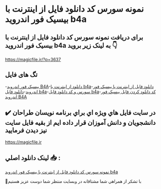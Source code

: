 # نمونه سورس کد دانلود فایل از اینترنت با بیسیک فور اندروید b4a

## برای دریافت نمونه سورس کد دانلود فایل از اینترنت با بیسیک فور اندروید b4a به لینک زیر بروید 👇

https://magicfile.ir/?p=3637

## تگ های فایل

-[بیسیک فور اندروید B4A](https://magicfile.ir/product/%da%a9%d8%af-%d8%af%d8%a7%d9%86%d9%84%d9%88%d8%af-%d9%81%d8%a7%db%8c%d9%84-%d8%a7%d8%b2-%d8%a7%db%8c%d9%86%d8%aa%d8%b1%d9%86%d8%aa-%d8%a8%d8%a7-%d8%a8%db%8c%d8%b3%db%8c%da%a9-%d9%81%d9%88%d8%b1-%d8%a7%d9%86%d8%af%d8%b1%d9%88%db%8c%d8%af/)-[دانلود از اینترنت با b4a](https://magicfile.ir/product/%da%a9%d8%af-%d8%af%d8%a7%d9%86%d9%84%d9%88%d8%af-%d9%81%d8%a7%db%8c%d9%84-%d8%a7%d8%b2-%d8%a7%db%8c%d9%86%d8%aa%d8%b1%d9%86%d8%aa-%d8%a8%d8%a7-%d8%a8%db%8c%d8%b3%db%8c%da%a9-%d9%81%d9%88%d8%b1-%d8%a7%d9%86%d8%af%d8%b1%d9%88%db%8c%d8%af/)-[دانلود فایل از اینترنت با بیسیک فور اندروید](https://magicfile.ir/product/%da%a9%d8%af-%d8%af%d8%a7%d9%86%d9%84%d9%88%d8%af-%d9%81%d8%a7%db%8c%d9%84-%d8%a7%d8%b2-%d8%a7%db%8c%d9%86%d8%aa%d8%b1%d9%86%d8%aa-%d8%a8%d8%a7-%d8%a8%db%8c%d8%b3%db%8c%da%a9-%d9%81%d9%88%d8%b1-%d8%a7%d9%86%d8%af%d8%b1%d9%88%db%8c%d8%af/)-[دانلود فایل b4a](https://magicfile.ir/product/%da%a9%d8%af-%d8%af%d8%a7%d9%86%d9%84%d9%88%d8%af-%d9%81%d8%a7%db%8c%d9%84-%d8%a7%d8%b2-%d8%a7%db%8c%d9%86%d8%aa%d8%b1%d9%86%d8%aa-%d8%a8%d8%a7-%d8%a8%db%8c%d8%b3%db%8c%da%a9-%d9%81%d9%88%d8%b1-%d8%a7%d9%86%d8%af%d8%b1%d9%88%db%8c%d8%af/)-[سورس و کد دانلود فایل b4a](https://magicfile.ir/product/%da%a9%d8%af-%d8%af%d8%a7%d9%86%d9%84%d9%88%d8%af-%d9%81%d8%a7%db%8c%d9%84-%d8%a7%d8%b2-%d8%a7%db%8c%d9%86%d8%aa%d8%b1%d9%86%d8%aa-%d8%a8%d8%a7-%d8%a8%db%8c%d8%b3%db%8c%da%a9-%d9%81%d9%88%d8%b1-%d8%a7%d9%86%d8%af%d8%b1%d9%88%db%8c%d8%af/)-[کد دانلود کردن فایل بیسیک فور اندروید B4A](https://magicfile.ir/product/%da%a9%d8%af-%d8%af%d8%a7%d9%86%d9%84%d9%88%d8%af-%d9%81%d8%a7%db%8c%d9%84-%d8%a7%d8%b2-%d8%a7%db%8c%d9%86%d8%aa%d8%b1%d9%86%d8%aa-%d8%a8%d8%a7-%d8%a8%db%8c%d8%b3%db%8c%da%a9-%d9%81%d9%88%d8%b1-%d8%a7%d9%86%d8%af%d8%b1%d9%88%db%8c%d8%af/)

## ✔️ در سايت فايل هاي ويژه اي براي برنامه نويسان طراحان دانشجويان و دانش آموزان قرار داده ايم از بقيه فايل سايت نيز ديدن فرماييد

https://magicfile.ir


## لينک دانلود اصلي 📥 :

[نمونه سورس کد دانلود فایل از اینترنت با بیسیک فور اندروید b4a](https://magicfile.ir/product/%da%a9%d8%af-%d8%af%d8%a7%d9%86%d9%84%d9%88%d8%af-%d9%81%d8%a7%db%8c%d9%84-%d8%a7%d8%b2-%d8%a7%db%8c%d9%86%d8%aa%d8%b1%d9%86%d8%aa-%d8%a8%d8%a7-%d8%a8%db%8c%d8%b3%db%8c%da%a9-%d9%81%d9%88%d8%b1-%d8%a7%d9%86%d8%af%d8%b1%d9%88%db%8c%d8%af/) 


🙏با تشکر از همراهي شما مشتاقانه در وبسایت منتظر شما دوست عزیز هستیم

